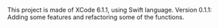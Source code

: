 This project is made of XCode 6.1.1, using Swift language.
Version 0.1.1:
Adding some features and refactoring some of the functions.
